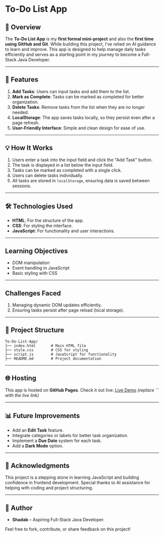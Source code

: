 # To-Do List App

## 📖 Overview

The **To-Do List App** is my **first formal mini-project** and also the **first time using GitHub and Git**. While building this project, I’ve relied on AI guidance to learn and improve. This app is designed to help manage daily tasks efficiently and serves as a starting point in my journey to become a Full-Stack Java Developer.

---

## 🚀 Features

1. **Add Tasks**: Users can input tasks and add them to the list.
2. **Mark as Complete**: Tasks can be marked as completed for better organization.
3. **Delete Tasks**: Remove tasks from the list when they are no longer needed.
4. **LocalStorage**: The app saves tasks locally, so they persist even after a page refresh.
5. **User-Friendly Interface**: Simple and clean design for ease of use.

---

## 💡 How It Works

1. Users enter a task into the input field and click the "Add Task" button.
2. The task is displayed in a list below the input field.
3. Tasks can be marked as completed with a single click.
4. Users can delete tasks individually.
5. All tasks are stored in `localStorage`, ensuring data is saved between sessions.

---

## 🛠️ Technologies Used

- **HTML**: For the structure of the app.
- **CSS**: For styling the interface.
- **JavaScript**: For functionality and user interactions.

---

## Learning Objectives
- DOM manipulation
- Event handling in JavaScript
- Basic styling with CSS

---

## Challenges Faced
1. Managing dynamic DOM updates efficiently.
2. Ensuring tasks persist after page reload (local storage).

---

## 📂 Project Structure

```
To-Do-List-App/
├── index.html       # Main HTML file
├── style.css        # CSS for styling
├── script.js        # JavaScript for functionality
├── README.md        # Project documentation
```

---

## 🌐 Hosting

This app is hosted on **GitHub Pages**. Check it out live: [Live Demo](#) *(replace **``** with the live link)*

---

## 📊 Future Improvements

- Add an **Edit Task** feature.
- Integrate categories or labels for better task organization.
- Implement a **Due Date** system for each task.
- Add a **Dark Mode** option.

---

## 🙌 Acknowledgments

This project is a stepping stone in learning JavaScript and building confidence in frontend development. Special thanks to AI assistance for helping with coding and project structuring.

---

## 👤 Author

- **Shadab** – Aspiring Full-Stack Java Developer.

Feel free to fork, contribute, or share feedback on this project!

